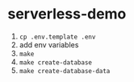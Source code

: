 # serverless-demo

1) `cp .env.template .env`
2) add env variables
3) `make`
4) `make create-database`
5) `make create-database-data`
